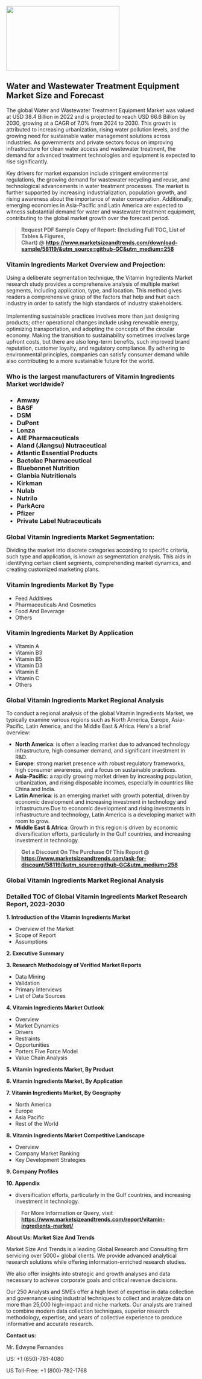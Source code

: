 <p><img class="alignnone size-medium wp-image-20088" src="https://ffe5etoiles.com/wp-content/uploads/2024/12/MST1-300x171.png" alt="" width="300" height="171" /></p><h2>Water and Wastewater Treatment Equipment Market Size and Forecast</h2><p>The global Water and Wastewater Treatment Equipment Market was valued at USD 38.4 Billion in 2022 and is projected to reach USD 66.6 Billion by 2030, growing at a CAGR of 7.0% from 2024 to 2030. This growth is attributed to increasing urbanization, rising water pollution levels, and the growing need for sustainable water management solutions across industries. As governments and private sectors focus on improving infrastructure for clean water access and wastewater treatment, the demand for advanced treatment technologies and equipment is expected to rise significantly.</p><p>Key drivers for market expansion include stringent environmental regulations, the growing demand for wastewater recycling and reuse, and technological advancements in water treatment processes. The market is further supported by increasing industrialization, population growth, and rising awareness about the importance of water conservation. Additionally, emerging economies in Asia-Pacific and Latin America are expected to witness substantial demand for water and wastewater treatment equipment, contributing to the global market growth over the forecast period.</p></p><blockquote id="" class=""><strong>Request PDF Sample Copy of Report: (Including Full TOC, List of Tables &amp; Figures, Chart)&nbsp;@&nbsp;<strong><a href="https://www.marketsizeandtrends.com/download-sample/58119/&utm_source=github-GC&utm_medium=258" target="_blank">https://www.marketsizeandtrends.com/download-sample/58119/&utm_source=github-GC&utm_medium=258</a></strong></strong></blockquote><h3 id="" class="">Vitamin Ingredients Market&nbsp;Overview and Projection:</h3><p id="" class="">Using a deliberate segmentation technique, the Vitamin Ingredients Market research study provides a comprehensive analysis of multiple market segments, including application, type, and location. This method gives readers a comprehensive grasp of the factors that help and hurt each industry in order to satisfy the high standards of industry stakeholders. <br /> <br />Implementing sustainable practices involves more than just designing products; other operational changes include using renewable energy, optimizing transportation, and adopting the concepts of the circular economy. Making the transition to sustainability sometimes involves large upfront costs, but there are also long-term benefits, such improved brand reputation, customer loyalty, and regulatory compliance. By adhering to environmental principles, companies can satisfy consumer demand while also contributing to a more sustainable future for the world.</p><h3 id="" class="">Who is the largest manufacturers of&nbsp;Vitamin Ingredients Market worldwide?</h3><h3 class=""><p><ul><li>Amway </li><li> BASF </li><li> DSM </li><li> DuPont </li><li> Lonza </li><li> AIE Pharmaceuticals </li><li> Aland (Jiangsu) Nutraceutical </li><li> Atlantic Essential Products </li><li> Bactolac Pharmaceutical </li><li> Bluebonnet Nutrition </li><li> Glanbia Nutritionals </li><li> Kirkman </li><li> Nulab </li><li> Nutrilo </li><li> ParkAcre </li><li> Pfizer </li><li> Private Label Nutraceuticals</li></ul></p></h3><h3 id="" class="">Global&nbsp;Vitamin Ingredients Market Segmentation:</h3><p id="" class="">Dividing the market into discrete categories according to specific criteria, such type and application, is known as segmentation analysis. This aids in identifying certain client segments, comprehending market dynamics, and creating customized marketing plans.</p><h3 id="" class="">Vitamin Ingredients Market&nbsp;By Type</h3><p><p><ul><li>Feed Additives </li><li> Pharmaceuticals And Cosmetics </li><li> Food And Beverage </li><li> Others</p></li></ul></p></p><h3 id="" class="">Vitamin Ingredients Market&nbsp;By Application</h3><p class=""><p><ul><li>Vitamin A </li><li> Vitamin B3 </li><li> Vitamin B5 </li><li> Vitamin D3 </li><li> Vitamin E </li><li> Vitamin C </li><li> Others</li></ul></p></p><h3 id="" class="">Global Vitamin Ingredients Market Regional Analysis</h3><p id="" class="">To conduct a regional analysis of the global Vitamin Ingredients Market, we typically examine various regions such as North America, Europe, Asia-Pacific, Latin America, and the Middle East &amp; Africa. Here's a brief overview:</p><ul><li><strong>North America</strong>: is often a leading market due to advanced technology infrastructure, high consumer demand, and significant investment in R&amp;D.</li><li><strong>Europe</strong>: strong market presence with robust regulatory frameworks, high consumer awareness, and a focus on sustainable practices.</li><li><strong>Asia-Pacific</strong>: a rapidly growing market driven by increasing population, urbanization, and rising disposable incomes, especially in countries like China and India.</li><li><strong>Latin America</strong>: is an emerging market with growth potential, driven by economic development and increasing investment in technology and infrastructure.Due to economic development and rising investments in infrastructure and technology, Latin America is a developing market with room to grow.</li><li><strong>Middle East &amp; Africa</strong>: Growth in this region is driven by economic diversification efforts, particularly in the Gulf countries, and increasing investment in technology.</li></ul><blockquote id="" class=""><strong>Get a Discount On The Purchase Of This Report @ <strong><a href="https://www.marketsizeandtrends.com/ask-for-discount/58119/&utm_source=github-GC&utm_medium=258" target="_blank">https://www.marketsizeandtrends.com/ask-for-discount/58119/&utm_source=github-GC&utm_medium=258</a></strong></strong></blockquote><h3 id="" class="">Global Vitamin Ingredients Market Regional Analysis</h3><h3 id="" class="">Detailed TOC of Global Vitamin Ingredients Market Research Report, 2023-2030</h3><p id="" class=""><strong>1. Introduction of the Vitamin Ingredients Market</strong></p><ul><li>Overview of the Market</li><li>Scope of Report</li><li>Assumptions</li></ul><p id="" class=""><strong>2. Executive Summary</strong></p><p id="" class=""><strong>3. Research Methodology of Verified Market Reports</strong></p><ul><li>Data Mining</li><li>Validation</li><li>Primary Interviews</li><li>List of Data Sources</li></ul><p id="" class=""><strong>4. Vitamin Ingredients Market Outlook</strong></p><ul><li>Overview</li><li>Market Dynamics</li><li>Drivers</li><li>Restraints</li><li>Opportunities</li><li>Porters Five Force Model</li><li>Value Chain Analysis</li></ul><p id="" class=""><strong>5. Vitamin Ingredients Market, By Product</strong></p><p id="" class=""><strong>6. Vitamin Ingredients Market, By Application</strong></p><p id="" class=""><strong>7. Vitamin Ingredients Market, By Geography</strong></p><ul><li>North America</li><li>Europe</li><li>Asia Pacific</li><li>Rest of the World</li></ul><p id="" class=""><strong>8. Vitamin Ingredients Market Competitive Landscape</strong></p><ul><li>Overview</li><li>Company Market Ranking</li><li>Key Development Strategies</li></ul><p id="" class=""><strong>9. Company Profiles</strong></p><p id="" class=""><strong>10. Appendix</strong></p><ul><li>diversification efforts, particularly in the Gulf countries, and increasing investment in technology.</li></ul><blockquote id="" class=""><strong>For More Information or Query, visit <strong><strong><a href="https://www.marketsizeandtrends.com/report/vitamin-ingredients-market/" target="_blank">https://www.marketsizeandtrends.com/report/vitamin-ingredients-market/</a></strong></strong></strong></blockquote><p id="" class=""><strong>About Us: Market Size And Trends</strong></p><p id="" class="">Market Size And Trends is a leading Global Research and Consulting firm servicing over 5000+ global clients. We provide advanced analytical research solutions while offering information-enriched research studies.</p><p id="" class="">We also offer insights into strategic and growth analyses and data necessary to achieve corporate goals and critical revenue decisions.</p><p id="" class="">Our 250 Analysts and SMEs offer a high level of expertise in data collection and governance using industrial techniques to collect and analyze data on more than 25,000 high-impact and niche markets. Our analysts are trained to combine modern data collection techniques, superior research methodology, expertise, and years of collective experience to produce informative and accurate research.</p><p id="" class=""><strong>Contact us:</strong></p><p id="" class="">Mr. Edwyne Fernandes</p><p id="" class="">US: +1 (650)-781-4080</p><p id="" class="">US Toll-Free: +1 (800)-782-1768</p>
